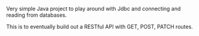Very simple Java project to play around with Jdbc and connecting and reading from databases.

This is to eventually build out a RESTful API with GET, POST, PATCH routes.

